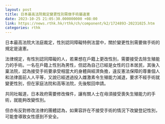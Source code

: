 ```yaml
---
layout: post
title: 日本最高法院裁定變更性別需做手術屬違憲
date: 2023-10-25 21:05:30.000000000 +08:00
link: https://news.rthk.hk/rthk/ch/component/k2/1724893-20231025.htm
categories: rthk
---
```


日本最高法院大法庭裁定，性別認同障礙特例法當中，關於變更性別需要做手術的規定是違憲。

法律規定，有性別認同障礙的人，若果想在戶籍上更改性別，需要接受去除生殖能力的手術。一名在戶籍上性別為男性，但認為自己已經是女性的日本居民，其後入稟法院，認為接受手術要承受相當大的身體與經濟負擔，違反憲法保障的尊重個人和法律面前人人平等，又說已經透過投入雌激素令生殖能力減退，要求不經手術就變更性別，但在家庭法院和高等法院，先後駁回申請。

共同社報道，日本政府需要修改條件，讓有關人士在毋須接受喪失生殖能力的手術，就能夠改變性別。

但亦有反對修改法律的團體認為，如果容許在不接受手術的情況下改變登記性別，可能會導致女性感到不安全。
